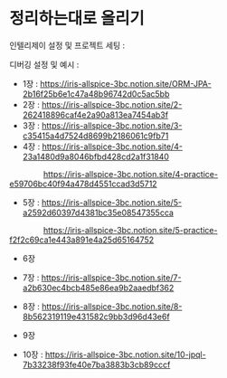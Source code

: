 # 정리하는대로 올리기

인텔리제이 설정 및 프로젝트 세팅 :

디버깅 설정 및 예시 : 

* 1장 : https://iris-allspice-3bc.notion.site/ORM-JPA-2b16f25b6e1c47a48b96742d0c5ac5bb
* 2장 : https://iris-allspice-3bc.notion.site/2-262418896caf4e2a90a813ea7454ab3f
* 3장 : https://iris-allspice-3bc.notion.site/3-c35415a4d7524d8699b2186061c9fb71
* 4장 : https://iris-allspice-3bc.notion.site/4-23a1480d9a8046bfbd428cd2a1f31840

&emsp;&emsp;&emsp;&emsp;  https://iris-allspice-3bc.notion.site/4-practice-e59706bc40f94a478d4551ccad3d5712
&nbsp;
&emsp;

* 5장 : https://iris-allspice-3bc.notion.site/5-a2592d60397d4381bc35e08547355cca

&emsp;&emsp;&emsp;&emsp; https://iris-allspice-3bc.notion.site/5-practice-f2f2c69ca1e443a891e4a25d65164752

* 6장 

* 7장 : https://iris-allspice-3bc.notion.site/7-a2b630ec4bcb485e86ea9b2aaedbf362
* 8장 : https://iris-allspice-3bc.notion.site/8-8b562319119e431582c9bb3d96d43e6f
* 9장
* 10장 : https://iris-allspice-3bc.notion.site/10-jpql-7b33238f93fe40e7ba3883b3cb89cccf
